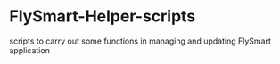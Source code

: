 # FlySmart-Helper-scripts
scripts to carry out some functions in managing and updating FlySmart application
